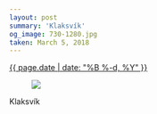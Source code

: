```yaml
---
layout: post
summary: 'Klaksvík'
og_image: 730-1280.jpg
taken: March 5, 2018
---
```


<div class="post">
 <time>
  <a href="/730">
   {{ page.date | date: "%B %-d, %Y" }}
  </a>
 </time>
 <a href="/730">
  <figure data-taken="3/5/2018">
   <img sizes="(min-width: 700px) 50vw, calc(100vw - 2rem)" src="{{ site.assets_url }}/730-640.jpg" srcset="{{ site.assets_url }}/730-320.jpg 320w, {{ site.assets_url }}/730-640.jpg 640w, {{ site.assets_url }}/730-960.jpg 960w, {{ site.assets_url }}/730-1280.jpg 1280w"/>
  </figure>
 </a>
 <span>
  Klaksvík
 </span>
</div>
